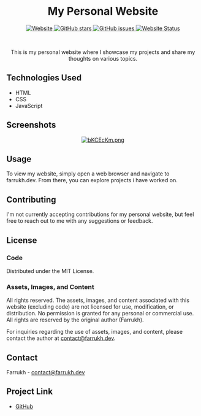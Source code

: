 <div align="center">
  <h1>My Personal Website</h1>
  <p>
    <a href="https://farrukh.dev/" target="_blank">
      <img alt="Website" src="https://img.shields.io/badge/Website-farrukh.dev-blue?style=for-the-badge">
    </a>
    <a href="https://github.com/itsgamerxyz/farrukh.dev/stargazers" target="_blank">
      <img alt="GitHub stars" src="https://img.shields.io/github/stars/itsgamerxyz/farrukh.dev.svg?style=social&label=Stars&maxAge=2592000">
    </a>
    <a href="https://github.com/itsgamerxyz/farrukh.dev/issues" target="_blank">
      <img alt="GitHub issues" src="https://img.shields.io/github/issues/itsgamerxyz/farrukh.dev.svg?style=for-the-badge">
    </a>
    <a href="https://farrukh.dev" target="_blank">
      <img alt="Website Status" src="https://img.shields.io/website-up-down-green-red/https/farrukh.dev.svg?style=for-the-badge">
    </a>
  </p>
  <br>
  <p>This is my personal website where I showcase my projects and share my thoughts on various topics.</p>
</div>

## Technologies Used

- HTML
- CSS
- JavaScript

## Screenshots

<p align="center">
  <a href="https://imgur.com/"><img src="https://i.imgur.com/bKCEcKm.png" alt="bKCEcKm.png" border="0"></a>
</p>



## Usage

To view my website, simply open a web browser and navigate to farrukh.dev. From there, you can explore projects i have worked on. 

## Contributing

I'm not currently accepting contributions for my personal website, but feel free to reach out to me with any suggestions or feedback.

## License

### Code

Distributed under the MIT License.

### Assets, Images, and Content

All rights reserved. The assets, images, and content associated with this website (excluding code) are not licensed for use, modification, or distribution. No permission is granted for any personal or commercial use. All rights are reserved by the original author (Farrukh).

For inquiries regarding the use of assets, images, and content, please contact the author at contact@farrukh.dev.

## Contact

Farrukh - contact@farrukh.dev

## Project Link

- [GitHub](https://github.com/itsgamerxyz/farrukh.dev)
